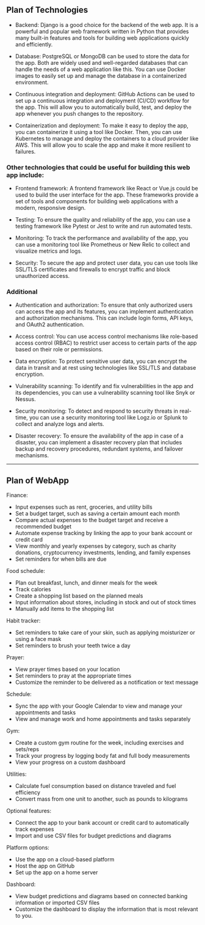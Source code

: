## Plan of Technologies

- Backend: Django is a good choice for the backend of the web app. It is a powerful and popular web framework written in Python that provides many built-in features and tools for building web applications quickly and efficiently.

- Database: PostgreSQL or MongoDB can be used to store the data for the app. Both are widely used and well-regarded databases that can handle the needs of a web application like this. You can use Docker images to easily set up and manage the database in a containerized environment.

- Continuous integration and deployment: GitHub Actions can be used to set up a continuous integration and deployment (CI/CD) workflow for the app. This will allow you to automatically build, test, and deploy the app whenever you push changes to the repository.

- Containerization and deployment: To make it easy to deploy the app, you can containerize it using a tool like Docker. Then, you can use Kubernetes to manage and deploy the containers to a cloud provider like AWS. This will allow you to scale the app and make it more resilient to failures.

### Other technologies that could be useful for building this web app include:

- Frontend framework: A frontend framework like React or Vue.js could be used to build the user interface for the app. These frameworks provide a set of tools and components for building web applications with a modern, responsive design.

- Testing: To ensure the quality and reliability of the app, you can use a testing framework like Pytest or Jest to write and run automated tests.

- Monitoring: To track the performance and availability of the app, you can use a monitoring tool like Prometheus or New Relic to collect and visualize metrics and logs.

- Security: To secure the app and protect user data, you can use tools like SSL/TLS certificates and firewalls to encrypt traffic and block unauthorized access.

### Additional

- Authentication and authorization: To ensure that only authorized users can access the app and its features, you can implement authentication and authorization mechanisms. This can include login forms, API keys, and OAuth2 authentication.

- Access control: You can use access control mechanisms like role-based access control (RBAC) to restrict user access to certain parts of the app based on their role or permissions.

- Data encryption: To protect sensitive user data, you can encrypt the data in transit and at rest using technologies like SSL/TLS and database encryption.

- Vulnerability scanning: To identify and fix vulnerabilities in the app and its dependencies, you can use a vulnerability scanning tool like Snyk or Nessus.

- Security monitoring: To detect and respond to security threats in real-time, you can use a security monitoring tool like Logz.io or Splunk to collect and analyze logs and alerts.

- Disaster recovery: To ensure the availability of the app in case of a disaster, you can implement a disaster recovery plan that includes backup and recovery procedures, redundant systems, and failover mechanisms.

---

## Plan of WebApp

Finance:
- Input expenses such as rent, groceries, and utility bills
- Set a budget target, such as saving a certain amount each month
- Compare actual expenses to the budget target and receive a recommended budget
- Automate expense tracking by linking the app to your bank account or credit card
- View monthly and yearly expenses by category, such as charity donations, cryptocurrency investments, lending, and family expenses
- Set reminders for when bills are due

Food schedule:
- Plan out breakfast, lunch, and dinner meals for the week
- Track calories
- Create a shopping list based on the planned meals
- Input information about stores, including in stock and out of stock times
- Manually add items to the shopping list

Habit tracker:
- Set reminders to take care of your skin, such as applying moisturizer or using a face mask
- Set reminders to brush your teeth twice a day

Prayer:
- View prayer times based on your location
- Set reminders to pray at the appropriate times
- Customize the reminder to be delivered as a notification or text message

Schedule:
- Sync the app with your Google Calendar to view and manage your appointments and tasks
- View and manage work and home appointments and tasks separately

Gym:
- Create a custom gym routine for the week, including exercises and sets/reps
- Track your progress by logging body fat and full body measurements
- View your progress on a custom dashboard

Utilities:
- Calculate fuel consumption based on distance traveled and fuel efficiency
- Convert mass from one unit to another, such as pounds to kilograms

Optional features:
- Connect the app to your bank account or credit card to automatically track expenses
- Import and use CSV files for budget predictions and diagrams

Platform options:
- Use the app on a cloud-based platform
- Host the app on GitHub
- Set up the app on a home server

Dashboard:
- View budget predictions and diagrams based on connected banking information or imported CSV files
- Customize the dashboard to display the information that is most relevant to you.



